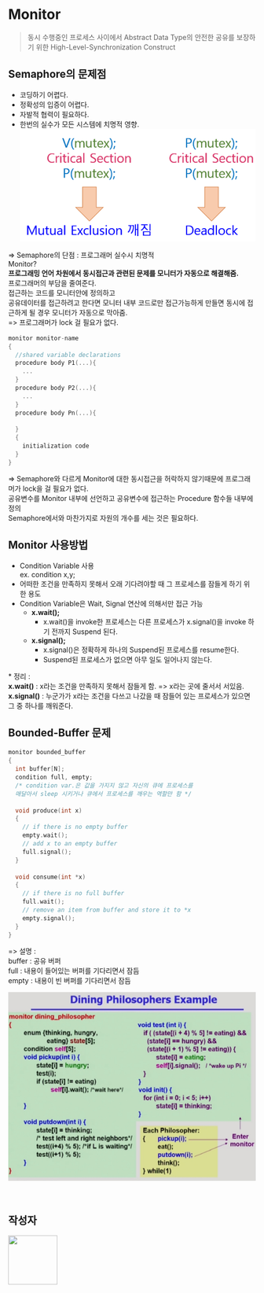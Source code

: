 # Monitor
> 동시 수행중인 프로세스 사이에서 Abstract Data Type의 안전한 공유를 보장하기 위한 High-Level-Synchronization Construct

## Semaphore의 문제점
- 코딩하기 어렵다.
- 정확성의 입증이 어렵다.
- 자발적 협력이 필요하다.
- 한번의 실수가 모든 시스템에 치명적 영향.
![Monitor](./img/Monitor.png) 

=> Semaphore의 단점 : 프로그래머 실수시 치명적  
Monitor?    
**프로그래밍 언어 차원에서 동시접근과 관련된 문제를 모니터가 자동으로 해결해줌.**   
프로그래머의 부담을 줄여준다.   
접근하는 코드를 모니터안에 정의하고   
공유데이터를 접근하려고 한다면 모니터 내부 코드로만 접근가능하게 만들면
동시에 접근하게 될 경우 모니터가 자동으로 막아줌.     
=> 프로그래머가 lock 걸 필요가 없다.

```C
monitor monitor-name
{
  //shared variable declarations
  procedure body P1(...){
    ...
  }
  procedure body P2(...){
    ...
  }
  procedure body Pn(...){

  }
  {
    initialization code
  }
}
```
=> Semaphore와 다르게 Monitor에 대한 동시접근을 허락하지 않기때문에 프로그래머가 lock을 걸 필요가 없다.   
공유변수를 Monitor 내부에 선언하고 공유변수에 접근하는 Procedure 함수들 내부에 정의   
Semaphore에서와 마찬가지로 자원의 개수를 세는 것은 필요하다.

## Monitor 사용방법
- Condition Variable 사용   
  ex. condition x,y;    
- 어떠한 조건을 만족하지 못해서 오래 기다려야할 때 그 프로세스를 잠들게 하기 위한 용도
- Condition Variable은 Wait, Signal 연산에 의해서만 접근 가능
  - **x.wait();**
    - x.wait()을 invoke한 프로세스는 다른 프로세스가 x.signal()을 invoke 하기 전까지 Suspend 된다.
  - **x.signal();**
    - x.signal()은 정확하게 하나의 Suspend된 프로세스를 resume한다.
    - Suspend된 프로세스가 없으면 아무 일도 일어나지 않는다.

\* 정리 :    
**x.wait()** : x라는 조건을 만족하지 못해서 잠들게 함. => x라는 곳에 줄서서 서있음.   
**x.signal()** : 누군가가 x라는 조건을 다쓰고 나갔을 때 잠들어 있는 프로세스가 있으면 그 중 하나를 깨워준다.    

## Bounded-Buffer 문제
```C
monitor bounded_buffer
{
  int buffer[N];
  condition full, empty;
  /* condition var.은 값을 가지지 않고 자신의 큐에 프로세스를
  매달아서 sleep 시키거나 큐에서 프로세스를 깨우는 역할만 함 */

  void produce(int x)
  {
    // if there is no empty buffer
    empty.wait();
    // add x to an empty buffer
    full.signal();
  }

  void consume(int *x)
  {
    // if there is no full buffer
    full.wait();
    // remove an item from buffer and store it to *x
    empty.signal();
  }
}
```
=> 설명 :   
buffer : 공유 버퍼     
full : 내용이 들어있는 버퍼를 기다리면서 잠듬   
empty : 내용이 빈 버퍼를 기다리면서 잠듬    

![Dining-Philosophers3](./img/Dining-Philosophers3.png)




<br/>

## 작성자

<a href="https://github.com/jhi93"><img src="https://avatars1.githubusercontent.com/u/31469550?s=400&v=4" width="100" height="100" /></a>